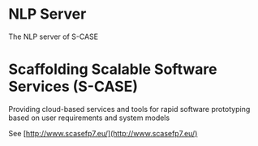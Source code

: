 NLP Server
================

The NLP server of S-CASE


Scaffolding Scalable Software Services (S-CASE)
=======

Providing cloud-based services and tools for rapid software prototyping
based on user requirements and system models


See [http://www.scasefp7.eu/](http://www.scasefp7.eu/)


